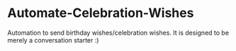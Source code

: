 # Automate-Celebration-Wishes
Automation to send birthday wishes/celebration wishes. It is designed to be merely a conversation starter :)
